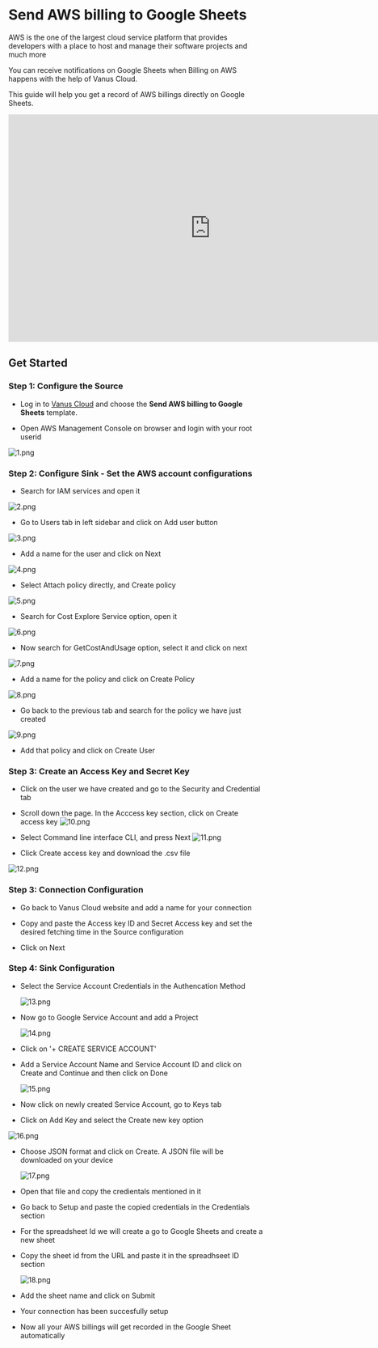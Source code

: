 # Send AWS billing to Google Sheets

AWS is the one of the largest cloud service platform that provides developers with a place to host and manage their software projects and much more

You can receive notifications on Google Sheets when Billing on AWS happens with the help of Vanus Cloud.

This guide will help you get a record of AWS billings directly on Google Sheets.

<iframe
  width="800"
  height="450"
  src="https://www.youtube.com/watch?v=KVqCJHHnzs8"
  title="YouTube video player"
  frameBorder="0"
  allowFullScreen={true}
  allow="accelerometer; autoplay; clipboard-write; encrypted-media; gyroscope; picture-in-picture; web-share"
></iframe>

## Get Started

### Step 1: Configure the Source

- Log in to [Vanus Cloud](https://cloud.vanus.ai/) and choose the **Send AWS billing to Google Sheets** template.

- Open AWS Management Console on browser and login with your root userid

![1.png](imgs/aws-to-sheets-1.PNG)

### Step 2: Configure Sink - Set the AWS account configurations

- Search for IAM services and open it

![2.png](imgs/aws-to-sheets-2.PNG)

- Go to Users tab in left sidebar and click on Add user button

![3.png](imgs/aws-to-sheets-3.PNG)

- Add a name for the user and click on Next

![4.png](imgs/aws-to-sheets-4.PNG)

- Select Attach policy directly, and Create policy

![5.png](imgs/aws-to-sheets-5.PNG)

- Search for Cost Explore Service option, open it

![6.png](imgs/aws-to-sheets-6.PNG)

- Now search for GetCostAndUsage option, select it and click on next

![7.png](imgs/aws-to-sheets-7.PNG)

- Add a name for the policy and click on Create Policy

![8.png](imgs/aws-to-sheets-8.PNG)

- Go back to the previous tab and search for the policy we have just created

![9.png](imgs/aws-to-sheets-9.PNG)

- Add that policy and click on Create User

### Step 3: Create an Access Key and Secret Key

- Click on the user we have created and go to the Security and Credential tab

- Scroll down the page. In the Acccess key section, click on Create access key
  ![10.png](imgs/aws-to-sheets-10.PNG)

- Select Command line interface CLI, and press Next
  ![11.png](imgs/aws-to-sheets-11.PNG)

- Click Create access key and download the .csv file

![12.png](imgs/aws-to-sheets-12.PNG)

### Step 3: Connection Configuration

- Go back to Vanus Cloud website and add a name for your connection

- Copy and paste the Access key ID and Secret Access key and set the desired fetching time in the Source configuration

- Click on Next

### Step 4: Sink Configuration

- Select the Service Account Credentials in the Authencation Method

  ![13.png](imgs/aws-to-sheets-13.PNG)

- Now go to Google Service Account and add a Project

  ![14.png](imgs/aws-to-sheets-14.PNG)

- Click on '+ CREATE SERVICE ACCOUNT'

- Add a Service Account Name and Service Account ID and click on Create and Continue and then click on Done

  ![15.png](imgs/aws-to-sheets-15.PNG)

- Now click on newly created Service Account, go to Keys tab

- Click on Add Key and select the Create new key option

![16.png](imgs/aws-to-sheets-16.PNG)

- Choose JSON format and click on Create. A JSON file will be downloaded on your device

  ![17.png](imgs/aws-to-sheets-17.PNG)

- Open that file and copy the credientals mentioned in it

- Go back to Setup and paste the copied credentials in the Credentials section

- For the spreadsheet Id we will create a go to Google Sheets and create a new sheet

- Copy the sheet id from the URL and paste it in the spreadhseet ID section

  ![18.png](imgs/aws-to-sheets-18.PNG)

- Add the sheet name and click on Submit

- Your connection has been succesfully setup

- Now all your AWS billings will get recorded in the Google Sheet automatically
